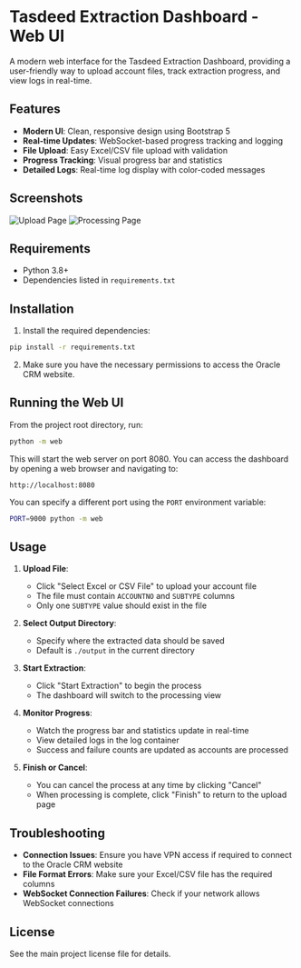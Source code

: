 # Tasdeed Extraction Dashboard - Web UI

A modern web interface for the Tasdeed Extraction Dashboard, providing a user-friendly way to upload account files, track extraction progress, and view logs in real-time.

## Features

- **Modern UI**: Clean, responsive design using Bootstrap 5
- **Real-time Updates**: WebSocket-based progress tracking and logging
- **File Upload**: Easy Excel/CSV file upload with validation
- **Progress Tracking**: Visual progress bar and statistics
- **Detailed Logs**: Real-time log display with color-coded messages

## Screenshots

![Upload Page](screenshots/upload.png)
![Processing Page](screenshots/processing.png)

## Requirements

- Python 3.8+
- Dependencies listed in `requirements.txt`

## Installation

1. Install the required dependencies:

```bash
pip install -r requirements.txt
```

2. Make sure you have the necessary permissions to access the Oracle CRM website.

## Running the Web UI

From the project root directory, run:

```bash
python -m web
```

This will start the web server on port 8080. You can access the dashboard by opening a web browser and navigating to:

```
http://localhost:8080
```

You can specify a different port using the `PORT` environment variable:

```bash
PORT=9000 python -m web
```

## Usage

1. **Upload File**: 
   - Click "Select Excel or CSV File" to upload your account file
   - The file must contain `ACCOUNTNO` and `SUBTYPE` columns
   - Only one `SUBTYPE` value should exist in the file

2. **Select Output Directory**:
   - Specify where the extracted data should be saved
   - Default is `./output` in the current directory

3. **Start Extraction**:
   - Click "Start Extraction" to begin the process
   - The dashboard will switch to the processing view

4. **Monitor Progress**:
   - Watch the progress bar and statistics update in real-time
   - View detailed logs in the log container
   - Success and failure counts are updated as accounts are processed

5. **Finish or Cancel**:
   - You can cancel the process at any time by clicking "Cancel"
   - When processing is complete, click "Finish" to return to the upload page

## Troubleshooting

- **Connection Issues**: Ensure you have VPN access if required to connect to the Oracle CRM website
- **File Format Errors**: Make sure your Excel/CSV file has the required columns
- **WebSocket Connection Failures**: Check if your network allows WebSocket connections

## License

See the main project license file for details.